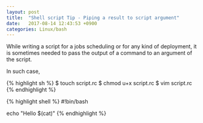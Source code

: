 ```yaml
---
layout: post
title:  "Shell script Tip - Piping a result to script argument"
date:   2017-08-14 12:43:53 +0900
categories: Linux/bash
---
```


While writing a script for a jobs scheduling or for any kind of deployment, it is sometimes needed to 
pass the output of a command to an argument of the script.

In such case,

{% highlight sh %}
$ touch script.rc
$ chmod u+x script.rc
$ vim script.rc
{% endhighlight %}

{% highlight shell %}
#!bin/bash

echo "Hello $(cat)"
{% endhighlight %}
